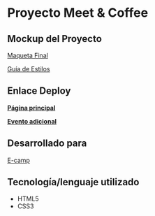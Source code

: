 # Proyecto Meet & Coffee

## Mockup del Proyecto

[Maqueta Final](https://xd.adobe.com/spec/c722701f-1b06-47cc-56e5-021b1c22b396-b113/grid)

[Guía de Estilos](https://xd.adobe.com/spec/9b3deedb-56a3-4bd5-5a0c-99cf5480ddb3-ed0c/grid)

## Enlace Deploy

[**Página principal**](https://ruthale19.github.io/meetAndCoffee/src/index.html) 

[**Evento adicional**](https://ruthale19.github.io/meetAndCoffee/src/evento01.html)

## Desarrollado para

[E-camp](https://www.linkedin.com/company/e-camp-chile)

## Tecnología/lenguaje utilizado

* HTML5
* CSS3